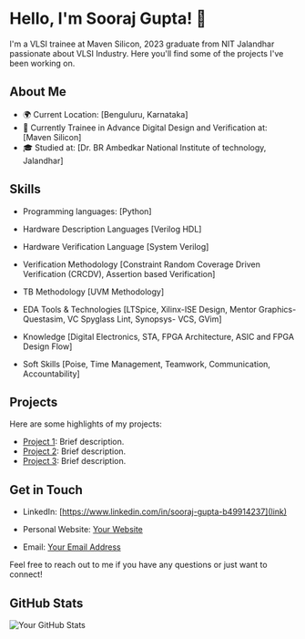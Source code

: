 # Hello, I'm Sooraj Gupta! 👋

I'm a VLSI trainee at Maven Silicon, 2023 graduate from NIT Jalandhar passionate about VLSI Industry. Here you'll find some of the projects I've been working on.

## About Me

- 🌍 Current Location: [Benguluru, Karnataka]
- 💼 Currently Trainee in Advance Digital Design and Verification at: [Maven Silicon]
- 🎓 Studied at: [Dr. BR Ambedkar National Institute of technology, Jalandhar]

## Skills

- Programming languages: [Python]

- Hardware Description Languages [Verilog HDL]
- Hardware Verification Language [System Verilog]
- Verification Methodology [Constraint Random Coverage Driven Verification (CRCDV), Assertion based Verification]
- TB Methodology [UVM Methodology]
- EDA Tools & Technologies [LTSpice, Xilinx-ISE Design, Mentor Graphics- Questasim, VC Spyglass Lint, Synopsys- VCS, GVim]
- Knowledge [Digital Electronics, STA, FPGA Architecture, ASIC and FPGA Design Flow]
- Soft Skills [Poise, Time Management, Teamwork, Communication, Accountability]
## Projects

Here are some highlights of my projects:

- [Project 1](link): Brief description.
- [Project 2](link): Brief description.
- [Project 3](link): Brief description.

## Get in Touch

- LinkedIn: [https://www.linkedin.com/in/sooraj-gupta-b49914237](link)

- Personal Website: [Your Website](link)
- Email: [Your Email Address](mailto:youremail@example.com)

Feel free to reach out to me if you have any questions or just want to connect!

## GitHub Stats

![Your GitHub Stats](https://github-readme-stats.vercel.app/api?username=yourusername&show_icons=true&theme=radical)

